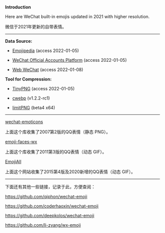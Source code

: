 
**Introduction**

Here are WeChat built-in emojis updated in 2021 with higher resolution. 

微信于2021年更新的自带表情。

***

**Data Source:**

- [Emojipedia](https://emojipedia.org/wechat/) (access 2022-01-05)

- [WeChat Official Accounts Platform](https://mp.weixin.qq.com/) (access 2022-01-05)

- [Web WeChat](https://web.wechat.com/) (access 2022-01-08)

**Tool for Compression:**

- [TinyPNG](https://tinypng.com/) (access 2022-01-05)

- [cwebp](https://developers.google.com/speed/webp/docs/cwebp) (v1.2.2-rc1)

- [limitPNG](https://github.com/nullice/limitPNG) (beta4 x64)

***

[wechat-emoticons](https://github.com/qiuyinghua/wechat-emoticons)

上面这个库收集了2007第2版的QQ表情（静态 PNG）。

[emoji-faces-wx](https://github.com/dengyongqing/emoji-faces-wx)

上面这个库收集了2011第3版的QQ表情（动态 GIF）。

[EmojiAll](https://www.emojiall.com/platform-qq)

上面这个网站收集了2015第4版及2020新增的QQ表情（动态 GIF）。

*** 

下面还有其他一些链接，记录于此，方便查阅：

https://github.com/qiphon/wechat-emoji

https://github.com/coderhaoxin/wechat-emoji

https://github.com/deepkolos/wechat-emoji

https://github.com/li-zyang/wx-emoji
